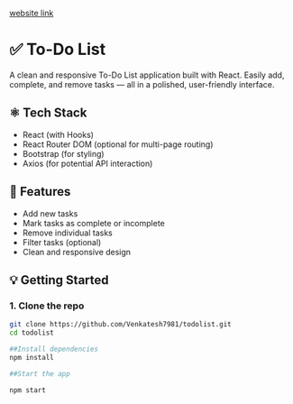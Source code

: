 [website link](https://venkateshtodolist.netlify.app/)
# ✅ To-Do List

A clean and responsive To-Do List application built with React. Easily add, complete, and remove tasks — all in a polished, user-friendly interface.

## ⚛️ Tech Stack

- React (with Hooks)
- React Router DOM (optional for multi-page routing)
- Bootstrap (for styling)
- Axios (for potential API interaction)

## 🚀 Features

- Add new tasks
- Mark tasks as complete or incomplete
- Remove individual tasks
- Filter tasks (optional)
- Clean and responsive design

## 💡 Getting Started

### 1. Clone the repo
```bash
git clone https://github.com/Venkatesh7981/todolist.git
cd todolist

##Install dependencies
npm install

##Start the app

npm start

